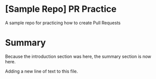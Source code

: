 # [Sample Repo] PR Practice
A sample repo for practicing how to create Pull Requests

# Summary
Because the introduction section was here, the summary section is now here.

Adding a new line of text to this file.
